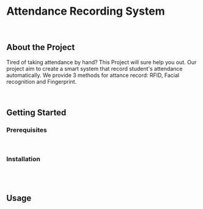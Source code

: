 # Attendance Recording System
<br />

## About the Project
Tired of taking attendance by hand? This Project will sure help you out. Our project aim to create a smart system that record student's attendance automatically. We provide 3 methods for attance record: RFID, Facial recognition and Fingerprint.

<br />

## Getting Started

### Prerequisites
<br />

### Installation
<br />

<br />

## Usage
<br />

